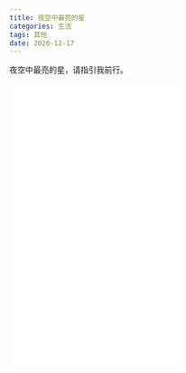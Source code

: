 ```yaml
---
title: 夜空中最亮的星
categories: 生活
tags: 其他
date: 2020-12-17
---
```


夜空中最亮的星，请指引我前行。

<iframe src="//player.bilibili.com/player.html?aid=41848470&bvid=BV1Jt411t7Zu&cid=73477775&page=1" scrolling="no" border="0" frameborder="no" framespacing="0" allowfullscreen="true" height="500"> </iframe>

